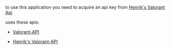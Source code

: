 to use this application you need to acquire an api key from [Henrik's Valorant Api](https://docs.henrikdev.xyz/valorant/changes/v4.0.0)

uses these apis:

- [Valorant-API](https://valorant-api.com/)

- [Henrik's Valorant-API](https://docs.henrikdev.xyz/valorant/changes/v4.0.0)
